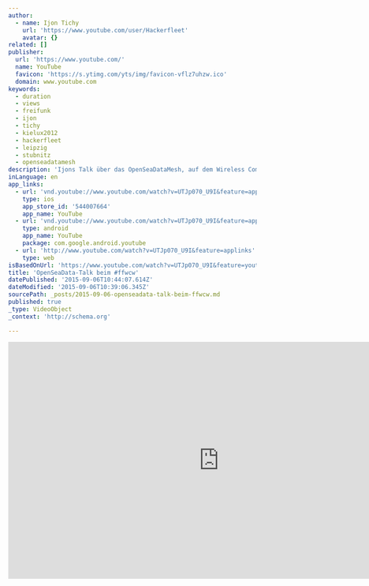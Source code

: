 ```yaml
---
author:
  - name: Ijon Tichy
    url: 'https://www.youtube.com/user/Hackerfleet'
    avatar: {}
related: []
publisher:
  url: 'https://www.youtube.com/'
  name: YouTube
  favicon: 'https://s.ytimg.com/yts/img/favicon-vflz7uhzw.ico'
  domain: www.youtube.com
keywords:
  - duration
  - views
  - freifunk
  - ijon
  - tichy
  - kielux2012
  - hackerfleet
  - leipzig
  - stubnitz
  - openseadatamesh
description: 'Ijons Talk über das OpenSeaDataMesh, auf dem Wireless Community Weekend 2012 am 19.5.2012 in der c-base spacestation. Das OpenSeaDataMesh ist ein Projekt der Hackerfleet (und ein working-title ebenso!) das zum Ziel hat ein offenes Meshnetzwerk auf See aufzubauen. Dazu wird auf Freifunk-Technik aufgebaut mit eigener Software um Daten auszutauschen über das Meshnetz.'
inLanguage: en
app_links:
  - url: 'vnd.youtube://www.youtube.com/watch?v=UTJp070_U9I&feature=applinks'
    type: ios
    app_store_id: '544007664'
    app_name: YouTube
  - url: 'vnd.youtube://www.youtube.com/watch?v=UTJp070_U9I&feature=applinks'
    type: android
    app_name: YouTube
    package: com.google.android.youtube
  - url: 'http://www.youtube.com/watch?v=UTJp070_U9I&feature=applinks'
    type: web
isBasedOnUrl: 'https://www.youtube.com/watch?v=UTJp070_U9I&feature=youtu.be'
title: 'OpenSeaData-Talk beim #ffwcw'
datePublished: '2015-09-06T10:44:07.614Z'
dateModified: '2015-09-06T10:39:06.345Z'
sourcePath: _posts/2015-09-06-openseadata-talk-beim-ffwcw.md
published: true
_type: VideoObject
_context: 'http://schema.org'

---
```

<iframe src="https://cdn.embedly.com/widgets/media.html?src=https%3A%2F%2Fwww.youtube.com%2Fembed%2FUTJp070_U9I%3Ffeature%3Doembed&amp;url=https%3A%2F%2Fwww.youtube.com%2Fwatch%3Fv%3DUTJp070_U9I%26feature%3Dyoutu.be&amp;image=https%3A%2F%2Fi.ytimg.com%2Fvi%2FUTJp070_U9I%2Fhqdefault.jpg&amp;key=b7d04c9b404c499eba89ee7072e1c4f7&amp;type=text%2Fhtml&amp;schema=youtube" width="854" height="480" scrolling="no" frameborder="0" allowfullscreen="allowfullscreen" style=""></iframe>
